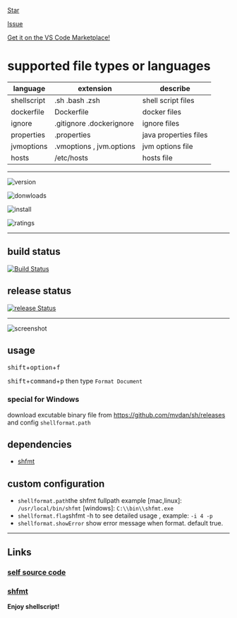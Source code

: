 <a class="github-button" href="https://github.com/foxundermoon/vs-shell-format" data-icon="octicon-star" data-size="large" data-show-count="true" aria-label="Star foxundermoon/vs-shell-format on GitHub">Star</a>

<a class="github-button" href="https://github.com/foxundermoon/vs-shell-format/issues" data-icon="octicon-issue-opened" data-size="large" data-show-count="true" aria-label="Issue foxundermoon/vs-shell-format on GitHub">Issue</a>

[Get it on the VS Code Marketplace!](https://marketplace.visualstudio.com/items?itemName=foxundermoon.shell-format)




# supported file types or languages


| language    | extension                 | describe              |
| ----------- | ------------------------- | --------------------- |
| shellscript | .sh .bash .zsh            | shell script files    |
| dockerfile  | Dockerfile                | docker files          |
| ignore      | .gitignore  .dockerignore | ignore files          |
| properties  | .properties               | java properties files |
| jvmoptions  | .vmoptions , jvm.options  | jvm options file       |
| hosts       | /etc/hosts                | hosts file            |

---

![version](https://vsmarketplacebadge.apphb.com/version-short/foxundermoon.shell-format.svg)

![donwloads](https://vsmarketplacebadge.apphb.com/downloads-short/foxundermoon.shell-format.svg)

![install](https://vsmarketplacebadge.apphb.com/installs-short/foxundermoon.shell-format.svg)

![ratings](https://vsmarketplacebadge.apphb.com/rating-short/foxundermoon.shell-format.svg)

---
## build status
[![Build Status](https://foxundermoon.visualstudio.com/vs-shell-format/_apis/build/status/vs-shell-format-CI?branchName=master)](https://foxundermoon.visualstudio.com/vs-shell-format/_build/latest?definitionId=1&branchName=master)


## release status
[![release Status](https://dev.azure.com/foxundermoon/vs-shell-format/_apis/build/status/vs-shell-format-deploy?branchName=master)](https://dev.azure.com/foxundermoon/vs-shell-format/_build/latest?definitionId=4&branchName=master)

---

![screenshot](https://github.com/foxundermoon/vs-shell-format/raw/master/image/shell_format.gif)

## usage


<kbd>shift</kbd>+<kbd>option</kbd>+<kbd>f</kbd>

<kbd>shift</kbd>+<kbd>command</kbd>+<kbd>p</kbd> then type `Format Document`

###  special for Windows
download excutable binary file
from https://github.com/mvdan/sh/releases
and config `shellformat.path`

## dependencies

- [shfmt](https://github.com/mvdan/sh#shfmt)

## custom configuration

- `shellformat.path`the shfmt fullpath example [mac,linux]: `/usr/local/bin/shfmt` [windows]: `C:\\bin\\shfmt.exe`
- `shellformat.flag`shfmt -h to see detailed usage , example: `-i 4 -p`
- `shellformat.showError` show error message when format. default true.

---

## Links

### [self source code](https://github.com/foxundermoon/vs-shell-format)

### [shfmt](https://github.com/mvdan/sh)

**Enjoy shellscript!**
